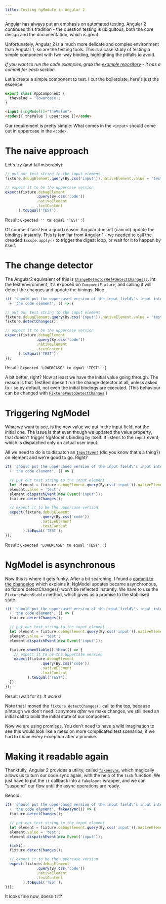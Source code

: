 ```yaml
---
title: Testing ngModule in Angular 2
---
```


Angular has always put an emphasis on automated testing. Angular 2 continues
this tradition - the question testing is ubiquitous, both the core design and
the documentation, which is great.

Unfortunately, Angular 2 is a much more delicate and complex environment
than Angular 1, so are the testing tools. This is a case study of testing a simple 
component with two-way binding, highlighting the pitfalls to avoid.

<!-- TEASER -->

*If you want to run the code examples, grab the [example repository][1] - it has
a commit for each section.*

Let's create a simple component to test. I cut the boilerplate, here's just the
essence:

```javascript
export class AppComponent {
  theValue = 'lowercase';
}

```

```html
<input [(ngModel)]="theValue">
<code>{{ theValue | uppercase }}</code>
```
Our requirement is pretty simple: What comes in the `<input>` should come out
in uppercase in the `<code>`.

# The naive approach

Let's try (and fail miserably):
```javascript
// put our test string to the input element
fixture.debugElement.query(By.css('input')).nativeElement.value = 'test';

// expect it to be the uppercase version
expect(fixture.debugElement
              .query(By.css('code'))
              .nativeElement
              .textContent
      ).toEqual('TEST');
```

Result: `Expected '' to equal 'TEST'` :(

Of course it fails! For a good reason: Angular doesn't (cannot) update the
bindings instantly. This is familiar from Angular 1 - we needed to call the
dreaded `$scope.apply()` to trigger the digest loop, or wait for it to happen
by itself.

# The change detector

The Angular2 equivalent of this is [`ChangeDetectorRef#detectChanges()`][2].
Int the test environment, it's exposed on `CompnentFixture`, and calling
it will detect the changes and update the binings. Nice.

```javascript
it( 'should put the uppercased version of the input field\'s input into'
  + 'the code element', () => {

// put our test string to the input element
fixture.debugElement.query(By.css('input')).nativeElement.value = 'test';
fixture.detectChanges();

// expect it to be the uppercase version
expect(fixture.debugElement
              .query(By.css('code'))
              .nativeElement
              .textContent
      ).toEqual('TEST');
});
```

Result: `Expected 'LOWERCASE' to equal 'TEST'.` :(

A bit better, right? Now at least we have the initial value going through.
The reason is that TestBed doesn't run the change detector at all,
unless asked to - so by default, not even the initial bindings are executed.
(This behaviour can be changed with [`Fixture#autoDetectChanges`][3].)

# Triggering NgModel

What we want to see, is the new value we put in the input field, not the
initial one. The issue is that even though	we updated the value property,
that doesn't trigger NgModel's binding by itself. It listens to the `input` event,
which is dispatched only on actual user input.

All we need to do is to dispatch an [`InputEvent`][4] (did you know that's a
thing?) on element and we're good to go. Right?

```javascript
it( 'should put the uppercased version of the input field\'s input into'
  + 'the code element', () => {

  // put our test string to the input element
  let element = fixture.debugElement.query(By.css('input')).nativeElement
  element.value = 'test';
  element.dispatchEvent(new Event('input'));
  fixture.detectChanges();

  // expect it to be the uppercase version
  expect(fixture.debugElement
                .query(By.css('code'))
                .nativeElement
                .textContent
        ).toEqual('TEST');
});
```

Result: `Expected 'LOWERCASE' to equal 'TEST'.` :(

# NgModel is asynchronous

Now this is where it gets funky. After a bit searching, I found a [commit to
the changelog][5] which explains it: NgModel updates became asynchronous, so
fixture.detectChanges() won't be reflected instantly. We have to use the
`Fixture#whenStable` method, which gives us a promise to the stabilised state.

```javascript
it( 'should put the uppercased version of the input field\'s input into'
  + 'the code element', () => {
  fixture.detectChanges();

  // put our test string to the input element
  let element = fixture.debugElement.query(By.css('input')).nativeElement;
  element.value = 'test';
  element.dispatchEvent(new Event('input'));

  fixture.whenStable().then(() => {
    // expect it to be the uppercase version
    expect(fixture.debugElement
                .query(By.css('code'))
                .nativeElement
                .textContent
          ).toEqual('TEST');
  });
});

```

Result (wait for it): *It works!*

Note that I moved the `fixture.detectChanges()` call to the top,
because alhtough we don't need it anymore *after* we make changes, we still need
an initial call to build the initial state of our component.

Now we are using promises. You don't need to have a wild imagination to see
this would look like a mess on more complicated test scenarios, if we had to chain
every exception after a promise.

# Making it readable again

Thankfully, Angular 2 provides a utility, called [`fakeAsync`][6], which magically
allows us to turn our code sync again, with the help of the `tick` function.
We just have to put the `it` callback into a `fakeAsync` wrapper, and we can
"suspend" our flow until the async operations are ready.

Behold:
```javascript
it( 'should put the uppercased version of the input field\'s input into'
  + 'the code element', fakeAsync(() => {
  fixture.detectChanges();

  // put our test string to the input element
  let element = fixture.debugElement.query(By.css('input')).nativeElement;
  element.value = 'test';
  element.dispatchEvent(new Event('input'));

  tick();
  fixture.detectChanges();

  // expect it to be the uppercase version
  expect(fixture.debugElement
              .query(By.css('code'))
              .nativeElement
              .textContent
        ).toEqual('TEST');
}));
```

It looks fine now, doesn't it? 

[1]: https://bitbucket.org/sevcsik/ng2-ngmodel-testing-demo
[2]: https://angular.io/docs/ts/latest/api/core/index/ChangeDetectorRef-class.html
[3]: https://angular.io/docs/ts/latest/api/core/testing/index/ComponentFixture-class.html#!#autoDetectChanges-anchor
[4]: https://developer.mozilla.org/en-US/docs/Web/Events/input
[5]: https://github.com/angular/angular/commit/f444c11d218d26ac817d5f3b12e19c6b4b8d2390
[6]: https://angular.io/docs/ts/latest/guide/testing.html#!#the-_fakeasync_-function

